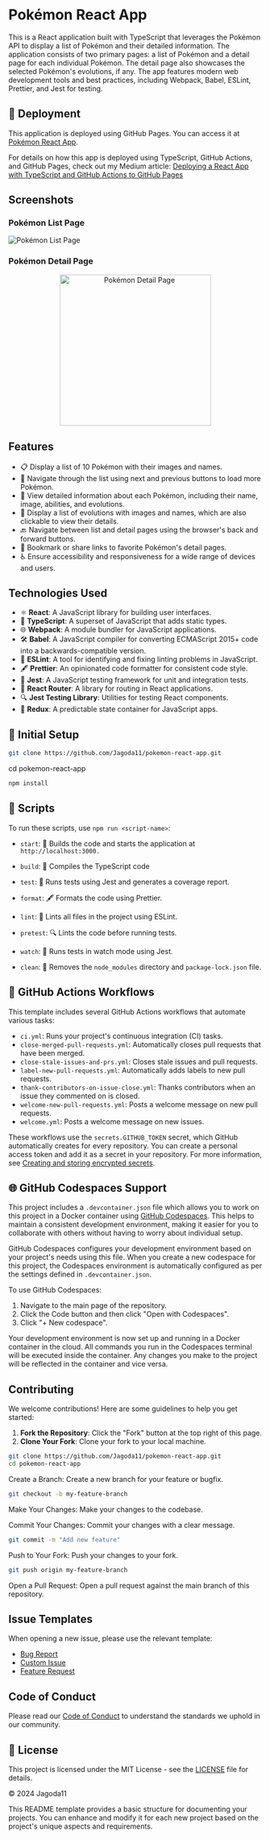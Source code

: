 # Pokémon React App

This is a React application built with TypeScript that leverages the Pokémon API to display a list of Pokémon and their detailed information.
The application consists of two primary pages:
a list of Pokémon
and a detail page for each individual Pokémon. The detail page also showcases the selected Pokémon's evolutions, if any.
The app features modern web development tools and best practices, including Webpack, Babel, ESLint, Prettier, and Jest for testing.

## 🚀 Deployment

This application is deployed using GitHub Pages. You can access it at [Pokémon React App](https://Jagoda11.github.io/pokemon-react-app).

For details on how this app is deployed using TypeScript, GitHub Actions, and GitHub Pages, check out my Medium article: [Deploying a React App with TypeScript and GitHub Actions to GitHub Pages](https://medium.com/@jagoda11/deploying-a-react-app-with-typescript-and-github-actions-to-github-pages-93c12d6c6675)

## Screenshots

### Pokémon List Page

![Pokémon List Page](./assets/pokemons-list.png)

### Pokémon Detail Page

<div style="text-align: center;">
  <img src="./assets/pikachu.png" alt="Pokémon Detail Page" width="300">
</div>

## Features

- 📋 Display a list of 10 Pokémon with their images and names.
- 🔄 Navigate through the list using next and previous buttons to load more Pokémon.
- 📄 View detailed information about each Pokémon, including their name, image, abilities, and evolutions.
- 🧬 Display a list of evolutions with images and names, which are also clickable to view their details.
- 🔙 Navigate between list and detail pages using the browser's back and forward buttons.
- 🔗 Bookmark or share links to favorite Pokémon's detail pages.
- ♿ Ensure accessibility and responsiveness for a wide range of devices and users.

## Technologies Used

- ⚛️ **React**: A JavaScript library for building user interfaces.
- 📜 **TypeScript**: A superset of JavaScript that adds static types.
- 🌐 **Webpack**: A module bundler for JavaScript applications.
- 🛠️ **Babel**: A JavaScript compiler for converting ECMAScript 2015+ code into a backwards-compatible version.
- 📏 **ESLint**: A tool for identifying and fixing linting problems in JavaScript.
- 🖋️ **Prettier**: An opinionated code formatter for consistent code style.
- 🧪 **Jest**: A JavaScript testing framework for unit and integration tests.
- 🔄 **React Router**: A library for routing in React applications.
- 🔍 **Jest Testing Library**: Utilities for testing React components.
- 🌳 **Redux**: A predictable state container for JavaScript apps.

## 🚀 Initial Setup

```bash
git clone https://github.com/Jagoda11/pokemon-react-app.git
```

cd pokemon-react-app

```bash
npm install
```

## 📜 Scripts

To run these scripts, use `npm run <script-name>`:

- `start`: 🚀 Builds the code and starts the application at `http://localhost:3000.`
- `build`: 🔨 Compiles the TypeScript code
- `test`: 🧪 Runs tests using Jest and generates a coverage report.
- `format`: 🖋️ Formats the code using Prettier.
- `lint`: 🧹 Lints all files in the project using ESLint.

- `pretest`: 🔍 Lints the code before running tests.
- `watch`: 👀 Runs tests in watch mode using Jest.
- `clean`: 🧽 Removes the `node_modules` directory and `package-lock.json` file.

## 🤖 GitHub Actions Workflows

This template includes several GitHub Actions workflows that automate various tasks:

- `ci.yml`: Runs your project's continuous integration (CI) tasks.
- `close-merged-pull-requests.yml`: Automatically closes pull requests that have been merged.
- `close-stale-issues-and-prs.yml`: Closes stale issues and pull requests.
- `label-new-pull-requests.yml`: Automatically adds labels to new pull requests.
- `thank-contributors-on-issue-close.yml`: Thanks contributors when an issue they commented on is closed.
- `welcome-new-pull-requests.yml`: Posts a welcome message on new pull requests.
- `welcome.yml`: Posts a welcome message on new issues.

These workflows use the `secrets.GITHUB_TOKEN` secret, which GitHub automatically creates for every repository. You can create a personal access token and add it as a secret in your repository. For more information, see [Creating and storing encrypted secrets](https://docs.github.com/en/actions/reference/encrypted-secrets).

## 🌐 GitHub Codespaces Support

This project includes a `.devcontainer.json` file which allows you to work on this project in a Docker container using [GitHub Codespaces](https://github.com/features/codespaces). This helps to maintain a consistent development environment, making it easier for you to collaborate with others without having to worry about individual setup.

GitHub Codespaces configures your development environment based on your project's needs using this file. When you create a new codespace for this project, the Codespaces environment is automatically configured as per the settings defined in `.devcontainer.json`.

To use GitHub Codespaces:

1. Navigate to the main page of the repository.
2. Click the Code button and then click "Open with Codespaces".
3. Click "+ New codespace".

Your development environment is now set up and running in a Docker container in the cloud. All commands you run in the Codespaces terminal will be executed inside the container. Any changes you make to the project will be reflected in the container and vice versa.

## Contributing

We welcome contributions! Here are some guidelines to help you get started:

1. **Fork the Repository**: Click the "Fork" button at the top right of this page.
2. **Clone Your Fork**: Clone your fork to your local machine.

```bash
git clone https://github.com/Jagoda11/pokemon-react-app.git
cd pokemon-react-app
```

Create a Branch: Create a new branch for your feature or bugfix.

```bash
git checkout -b my-feature-branch
```

Make Your Changes: Make your changes to the codebase.

Commit Your Changes: Commit your changes with a clear message.

```bash
git commit -m "Add new feature"
```

Push to Your Fork: Push your changes to your fork.

```bash
git push origin my-feature-branch
```

Open a Pull Request: Open a pull request against the main branch of this repository.

## Issue Templates

When opening a new issue, please use the relevant template:

- [Bug Report](.github/ISSUE_TEMPLATE/bug_report.md)
- [Custom Issue](.github/ISSUE_TEMPLATE/custom_issue.md)
- [Feature Request](.github/ISSUE_TEMPLATE/feature_request.md)

## Code of Conduct

Please read our [Code of Conduct](CODE_OF_CONDUCT.md) to understand the standards we uphold in our community.

## 📝 License

This project is licensed under the MIT License - see the [LICENSE](LICENSE.md) file for details.

© 2024 Jagoda11

This README template provides a basic structure for documenting your projects. You can enhance and modify it for each new project based on the project's unique aspects and requirements.
